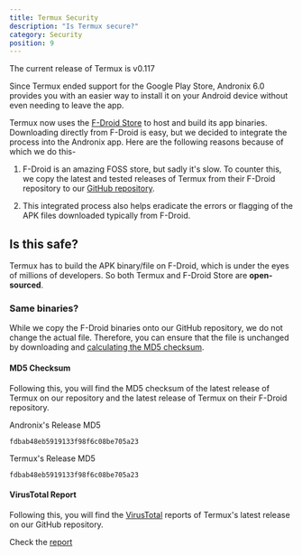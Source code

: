 ```yaml
---
title: Termux Security
description: "Is Termux secure?"
category: Security
position: 9
---
```


<alert type="success">
The current release of Termux is v0.117 </alert>

Since Termux ended support for the Google Play Store, Andronix 6.0 provides you with an easier way to install it on your Android device without even needing to leave the app.

Termux now uses the [F-Droid Store](https://fdroid.org) to host and build its app binaries. Downloading directly from
F-Droid is easy, but we decided to integrate the process into the Andronix app. Here are the following reasons because of which we do this-

1. F-Droid is an amazing FOSS store, but sadly it's slow. To counter this, we copy the latest and tested releases of Termux from their F-Droid repository to our [GitHub repository](https://github.com/AndronixApp/termux-releases).

2. This integrated process also helps eradicate the errors or flagging of the APK files downloaded typically from F-Droid.

## Is this safe?

Termux has to build the APK binary/file on F-Droid, which is under the eyes of millions of developers. So both Termux and F-Droid Store are **open-sourced**.

### Same binaries?

While we copy the F-Droid binaries onto our GitHub repository, we do not change the actual file. Therefore, you can ensure that the file is unchanged by downloading and [calculating the MD5 checksum](https://knowledge.autodesk.com/search-result/caas/sfdcarticles/sfdcarticles/Checking-the-MD5-checksum-of-a-Downloaded-File.html).

#### MD5 Checksum

Following this, you will find the MD5 checksum of the latest release of Termux on our repository and the latest release of Termux on their F-Droid repository.

Andronix's Release MD5

```
fdbab48eb5919133f98f6c08be705a23
```

Termux's Release MD5

```
fdbab48eb5919133f98f6c08be705a23
```

#### VirusTotal Report

Following this, you will find the [VirusTotal](https://virustotal.com) reports of Termux's latest release on our GitHub repository.

Check the [report](https://www.virustotal.com/gui/file/956f5945dd616206b1f226c54b1908110a1e8e2e759ba71c6f888577fa739993/detection)
